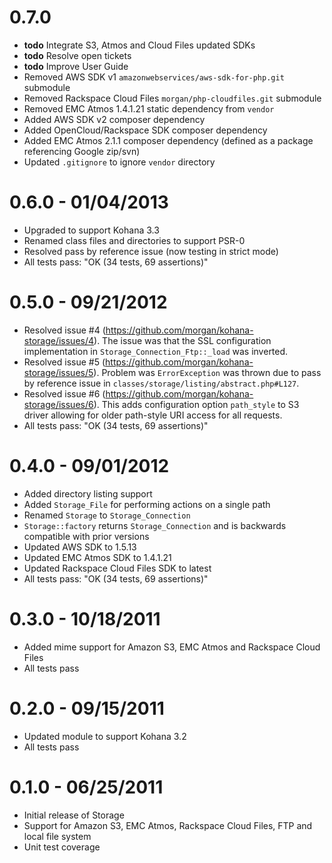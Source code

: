 # 0.7.0

- **todo** Integrate S3, Atmos and Cloud Files updated SDKs
- **todo** Resolve open tickets 
- **todo** Improve User Guide
- Removed AWS SDK v1 `amazonwebservices/aws-sdk-for-php.git` submodule
- Removed Rackspace Cloud Files `morgan/php-cloudfiles.git` submodule
- Removed EMC Atmos 1.4.1.21 static dependency from `vendor`
- Added AWS SDK v2 composer dependency
- Added OpenCloud/Rackspace SDK composer dependency
- Added EMC Atmos 2.1.1 composer dependency (defined as a package referencing Google zip/svn)
- Updated `.gitignore` to ignore `vendor` directory

# 0.6.0 - 01/04/2013

- Upgraded to support Kohana 3.3
- Renamed class files and directories to support PSR-0
- Resolved pass by reference issue (now testing in strict mode)
- All tests pass: "OK (34 tests, 69 assertions)"

# 0.5.0 - 09/21/2012

- Resolved issue #4 (https://github.com/morgan/kohana-storage/issues/4). The issue was that the 
SSL configuration implementation in `Storage_Connection_Ftp::_load` was inverted.
- Resolved issue #5 (https://github.com/morgan/kohana-storage/issues/5). Problem was 
`ErrorException` was thrown due to pass by reference issue in 
`classes/storage/listing/abstract.php#L127`.
- Resolved issue #6 (https://github.com/morgan/kohana-storage/issues/6). This adds configuration 
option `path_style` to S3 driver allowing for older path-style URI access for all requests.
- All tests pass: "OK (34 tests, 69 assertions)"

# 0.4.0 - 09/01/2012

- Added directory listing support
- Added `Storage_File` for performing actions on a single path
- Renamed `Storage` to `Storage_Connection`
- `Storage::factory` returns `Storage_Connection` and is backwards compatible with prior versions
- Updated AWS SDK to 1.5.13
- Updated EMC Atmos SDK to 1.4.1.21
- Updated Rackspace Cloud Files SDK to latest
- All tests pass: "OK (34 tests, 69 assertions)"

# 0.3.0 - 10/18/2011

- Added mime support for Amazon S3, EMC Atmos and Rackspace Cloud Files
- All tests pass

# 0.2.0 - 09/15/2011

- Updated module to support Kohana 3.2
- All tests pass

# 0.1.0 - 06/25/2011

- Initial release of Storage
- Support for Amazon S3, EMC Atmos, Rackspace Cloud Files, FTP and local file system
- Unit test coverage

